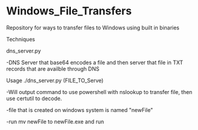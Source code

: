 # Windows_File_Transfers
Repository for ways to transfer files to Windows using built in binaries

Techniques

dns_server.py

-DNS Server that base64 encodes a file and then server that file in TXT records that are availble through DNS

Usage 
./dns_server.py (FILE_TO_Serve)

-Will output command to use powershell with nslookup to transfer file, then use certutil to decode.

-file that is created on windows system is named "newFile"

-run mv newFile to newFile.exe and run



